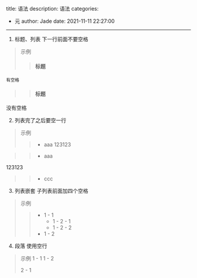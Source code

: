 title: 语法
description: 语法
categories:
  - 元
author: Jade
date: 2021-11-11 22:27:00
---
1. 标题、列表 下一行前面不要空格
> 示例
>> #### 标题
	有空格

>> #### 标题
没有空格

2. 列表完了之后要空一行

> 示例
>> - aaa
123123

>> - aaa

123123

>> - ccc

3. 列表嵌套
子列表前面加四个空格

> 示例
>> - 1 - 1
>>     - 1 - 2 - 1
>>     - 1 - 2 - 2
>> - 1 - 2

4. 段落 使用空行
> 示例
> 1 - 1
> 1 - 2
> 
> 2 - 1